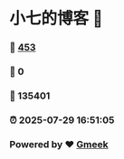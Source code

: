 # 小七的博客 :link:  
### :page_facing_up: [453](/tag.html) 
### :speech_balloon: 0 
### :hibiscus: 135401 
### :alarm_clock: 2025-07-29 16:51:05 
### Powered by :heart: [Gmeek](https://github.com/Meekdai/Gmeek)
